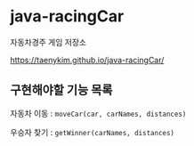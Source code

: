 # java-racingCar

자동차경주 게임 저장소

https://taenykim.github.io/java-racingCar/

## 구현해야할 기능 목록

자동차 이동 : `moveCar(car, carNames, distances)`

우승자 찾기 : `getWinner(carNames, distances)`
